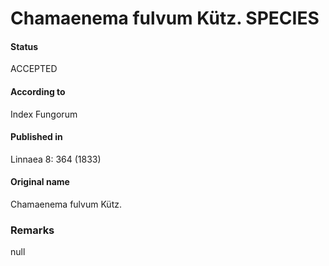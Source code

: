 # Chamaenema fulvum Kütz. SPECIES

#### Status
ACCEPTED

#### According to
Index Fungorum

#### Published in
Linnaea 8: 364 (1833)

#### Original name
Chamaenema fulvum Kütz.

### Remarks
null